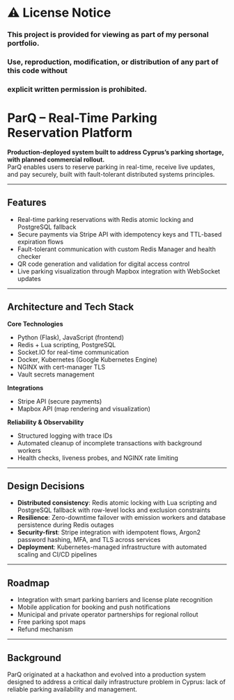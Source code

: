 # ⚠ License Notice
### This project is provided for viewing as part of my personal portfolio. 
### Use, reproduction, modification, or distribution of any part of this code without 
### explicit written permission is prohibited.


# ParQ – Real-Time Parking Reservation Platform  

**Production-deployed system built to address Cyprus’s parking shortage, with planned commercial rollout.**  
ParQ enables users to reserve parking in real-time, receive live updates, and pay securely, built with fault-tolerant distributed systems principles.  

---

## Features  

- Real-time parking reservations with Redis atomic locking and PostgreSQL fallback  
- Secure payments via Stripe API with idempotency keys and TTL-based expiration flows  
- Fault-tolerant communication with custom Redis Manager and health checker  
- QR code generation and validation for digital access control  
- Live parking visualization through Mapbox integration with WebSocket updates  

---

## Architecture and Tech Stack  

**Core Technologies**  
- Python (Flask), JavaScript (frontend)  
- Redis + Lua scripting, PostgreSQL  
- Socket.IO for real-time communication  
- Docker, Kubernetes (Google Kubernetes Engine)  
- NGINX with cert-manager TLS  
- Vault secrets management  

**Integrations**  
- Stripe API (secure payments)  
- Mapbox API (map rendering and visualization)  

**Reliability & Observability**  
- Structured logging with trace IDs  
- Automated cleanup of incomplete transactions with background workers  
- Health checks, liveness probes, and NGINX rate limiting  

---

## Design Decisions  

- **Distributed consistency**: Redis atomic locking with Lua scripting and PostgreSQL fallback with row-level locks and exclusion constraints  
- **Resilience**: Zero-downtime failover with emission workers and database persistence during Redis outages  
- **Security-first**: Stripe integration with idempotent flows, Argon2 password hashing, MFA, and TLS across services  
- **Deployment**: Kubernetes-managed infrastructure with automated scaling and CI/CD pipelines  

---

## Roadmap  

- Integration with smart parking barriers and license plate recognition  
- Mobile application for booking and push notifications  
- Municipal and private operator partnerships for regional rollout  
- Free parking spot maps
- Refund mechanism


---

## Background  

ParQ originated at a hackathon and evolved into a production system designed to address a critical daily infrastructure problem in Cyprus: lack of reliable parking availability and management.  
